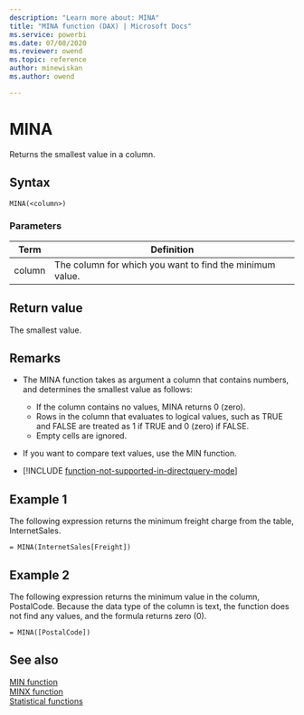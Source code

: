 ```yaml
---
description: "Learn more about: MINA"
title: "MINA function (DAX) | Microsoft Docs"
ms.service: powerbi 
ms.date: 07/08/2020
ms.reviewer: owend
ms.topic: reference
author: minewiskan
ms.author: owend

---
```

# MINA

Returns the smallest value in a column.
  
## Syntax  
  
```dax
MINA(<column>)  
```
  
### Parameters
  
|Term|Definition|  
|--------|--------------|  
|column|The column for which you want to find the minimum value.|  
  
## Return value

The smallest value.  
  
## Remarks

- The MINA function takes as argument a column that contains numbers, and determines the smallest value as follows:  
  - If the column contains no values, MINA returns 0 (zero).  
  - Rows in the column that evaluates to logical values, such as TRUE and FALSE are treated as 1 if TRUE and 0 (zero) if FALSE.
  - Empty cells are ignored.  
  
- If you want to compare text values, use the MIN function.

- [!INCLUDE [function-not-supported-in-directquery-mode](includes/function-not-supported-in-directquery-mode.md)]

## Example 1

The following expression returns the minimum freight charge from the table, InternetSales.  
  
```dax
= MINA(InternetSales[Freight])  
```
  
## Example 2

The following expression returns the minimum value in the column, PostalCode. Because the data type of the column is text, the function does not find any values, and the formula returns zero (0).  
  
```dax
= MINA([PostalCode])  
```
  
## See also

[MIN function](min-function-dax.md)  
[MINX function](minx-function-dax.md)  
[Statistical functions](statistical-functions-dax.md)  
